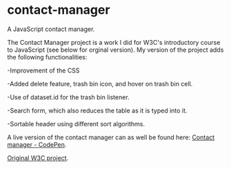 # contact-manager
A JavaScript contact manager.

The Contact Manager project is a work I did for W3C's introductory course to JavaScript (see below for orginal version). My version of the project adds the following functionalities:

-Improvement of the CSS

-Added delete feature, trash bin icon, and hover on trash bin cell.

-Use of dataset.id for the trash bin listener.

-Search form, which also reduces the table as it is typed into it.

-Sortable header using different sort algorithms.

A live version of the contact manager can as well be found here: [Contact manager - CodePen](https://codepen.io/ialuna/pen/eyZYRJ?editors=0010).

[Original W3C project](https://codepen.io/w3devcampus/pen/awypEg).
